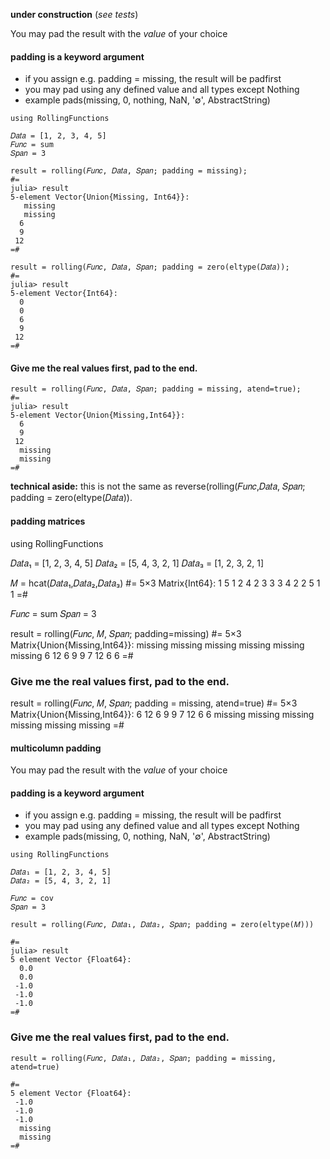 __under construction__
(_see tests_)

You may pad the result with the _value_ of your choice

#### padding is a keyword argument

- if you assign e.g. padding = missing, the result will be padfirst
- you may pad using any defined value and all types except Nothing
- example pads(missing, 0, nothing, NaN, '∅', AbstractString)

```
using RollingFunctions

𝐷𝑎𝑡𝑎 = [1, 2, 3, 4, 5]
𝐹𝑢𝑛𝑐 = sum
𝑆𝑝𝑎𝑛 = 3

result = rolling(𝐹𝑢𝑛𝑐, 𝐷𝑎𝑡𝑎, 𝑆𝑝𝑎𝑛; padding = missing);
#=
julia> result
5-element Vector{Union{Missing, Int64}}:
   missing
   missing
  6
  9
 12
=#
 
result = rolling(𝐹𝑢𝑛𝑐, 𝐷𝑎𝑡𝑎, 𝑆𝑝𝑎𝑛; padding = zero(eltype(𝐷𝑎𝑡𝑎));
#=
julia> result
5-element Vector{Int64}:
  0
  0
  6
  9
 12
=#
```

#### Give me the real values first, pad to the end.

```
result = rolling(𝐹𝑢𝑛𝑐, 𝐷𝑎𝑡𝑎, 𝑆𝑝𝑎𝑛; padding = missing, atend=true);
#=
julia> result
5-element Vector{Union{Missing,Int64}}:
  6
  9
 12
  missing
  missing
=#
```

**technical aside:** this is not the same as reverse(rolling(𝐹𝑢𝑛𝑐,𝐷𝑎𝑡𝑎, 𝑆𝑝𝑎𝑛; padding = zero(eltype(𝐷𝑎𝑡𝑎)).

#### padding matrices

using RollingFunctions

𝐷𝑎𝑡𝑎₁ = [1, 2, 3, 4, 5]
𝐷𝑎𝑡𝑎₂ = [5, 4, 3, 2, 1]
𝐷𝑎𝑡𝑎₃ = [1, 2, 3, 2, 1]

𝑀 = hcat(𝐷𝑎𝑡𝑎₁,𝐷𝑎𝑡𝑎₂,𝐷𝑎𝑡𝑎₃)
#=
5×3 Matrix{Int64}:
 1  5  1
 2  4  2
 3  3  3
 4  2  2
 5  1  1
=#

𝐹𝑢𝑛𝑐 = sum
𝑆𝑝𝑎𝑛 = 3

result = rolling(𝐹𝑢𝑛𝑐, 𝑀, 𝑆𝑝𝑎𝑛; padding=missing)
#=
5×3 Matrix{Union{Missing,Int64}}:
missing missing missing
missing missing missing
  6  12  6
  9   9  7
 12   6  6
=#


### Give me the real values first, pad to the end.

result = rolling(𝐹𝑢𝑛𝑐, 𝑀, 𝑆𝑝𝑎𝑛; padding = missing, atend=true)
#=
5×3 Matrix{Union{Missing,Int64}}:
  6  12  6
  9   9  7
 12   6  6
   missing    missing   missing
   missing    missing   missing
=#

#### multicolumn padding

You may pad the result with the _value_ of your choice

#### padding is a keyword argument

- if you assign e.g. padding = missing, the result will be padfirst
- you may pad using any defined value and all types except Nothing
- example pads(missing, 0, nothing, NaN, '∅', AbstractString)

```
using RollingFunctions

𝐷𝑎𝑡𝑎₁ = [1, 2, 3, 4, 5]
𝐷𝑎𝑡𝑎₂ = [5, 4, 3, 2, 1]

𝐹𝑢𝑛𝑐 = cov
𝑆𝑝𝑎𝑛 = 3

result = rolling(𝐹𝑢𝑛𝑐, 𝐷𝑎𝑡𝑎₁, 𝐷𝑎𝑡𝑎₂, 𝑆𝑝𝑎𝑛; padding = zero(eltype(𝑀)))

#=
julia> result
5 element Vector {Float64}:
  0.0
  0.0
 -1.0
 -1.0
 -1.0
=#
```

### Give me the real values first, pad to the end.

```
result = rolling(𝐹𝑢𝑛𝑐, 𝐷𝑎𝑡𝑎₁, 𝐷𝑎𝑡𝑎₂, 𝑆𝑝𝑎𝑛; padding = missing, atend=true)

#=
5 element Vector {Float64}:
 -1.0
 -1.0
 -1.0
  missing
  missing
=#
```


